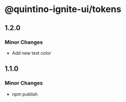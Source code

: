 # @quintino-ignite-ui/tokens

## 1.2.0

### Minor Changes

- Add new test color

## 1.1.0

### Minor Changes

- npm publish
